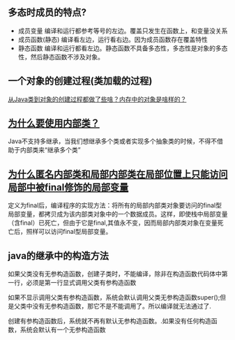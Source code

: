 ## 多态时成员的特点?
- 成员变量  编译和运行都参考等号的左边。覆盖只发生在函数上，和变量没关系
- 成员函数(静态)  编译看左边，运行看右边。因为成员函数存在覆盖特性
- 静态函数  编译和运行都看左边。静态函数不具备多态性，多态性是对象的多态性，然后静态函数不涉及对象。

## 一个对象的创建过程(类加载的过程)
[从Java类到对象的创建过程都做了些啥？内存中的对象是啥样的？](https://www.jianshu.com/p/ebaa1a03c594)

## [为什么要使用内部类？](https://blog.csdn.net/feelang/article/details/39401125)
Java不支持多继承，当我们想继承多个类或者实现多个抽象类的时候，不得不借助于内部类来“继承多个类”

## [为什么匿名内部类和局部内部类在局部位置上只能访问局部中被final修饰的局部变量](https://blog.csdn.net/xyls12345/article/details/36628863)
定义为final后，编译程序的实现方法：将所有的局部内部类对象要访问的final型局部变量，都拷贝成为该内部类对象中的一个数据成员。这样，即使栈中局部变量（含final）已死亡，但由于它是final,其值永不变，因而局部内部类对象在变量死亡后，照样可以访问final型局部变量。

## java的继承中的构造方法
如果父类没有无参构造函数，创建子类时，不能编译，除非在构造函数代码体中第一行，必须是第一行显式调用父类有参构造函数

如果不显示调用父类有参构造函数，系统会默认调用父类无参构造函数super();但是父类中没有无参构造函数，那它不是不能调用了。所以编译就无法通过了.

创建有参构造函数后，系统就不再有默认无参构造函数。.如果没有任何构造函数，系统会默认有一个无参构造函数